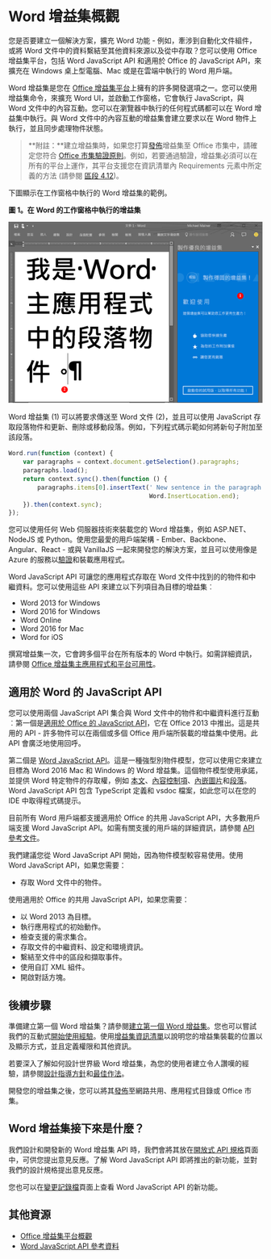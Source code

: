 
# <a name="word-add-ins-overview"></a>Word 增益集概觀

您是否要建立一個解決方案，擴充 Word 功能 - 例如，牽涉到自動化文件組件，或將 Word 文件中的資料繫結至其他資料來源以及從中存取？您可以使用 Office 增益集平台，包括 Word JavaScript API 和適用於 Office 的 JavaScript API，來擴充在 Windows 桌上型電腦、Mac 或是在雲端中執行的 Word 用戶端。

Word 增益集是您在 [Office 增益集平台](../overview/office-add-ins.md)上擁有的許多開發選項之一。您可以使用增益集命令，來擴充 Word UI，並啟動工作窗格，它會執行 JavaScript，與 Word 文件中的內容互動。您可以在瀏覽器中執行的任何程式碼都可以在 Word 增益集中執行。與 Word 文件中的內容互動的增益集會建立要求以在 Word 物件上執行，並且同步處理物件狀態。 

>**附註：**建立增益集時，如果您打算[發佈](../publish/publish.md)增益集至 Office 市集中，請確定您符合 [Office 市集驗證原則](https://msdn.microsoft.com/en-us/library/jj220035.aspx)。例如，若要通過驗證，增益集必須可以在所有的平台上運作，其平台支援您在資訊清單內 Requirements 元素中所定義的方法 (請參閱 [區段 4.12](https://msdn.microsoft.com/en-us/library/jj220035.aspx#Anchor_3))。

下圖顯示在工作窗格中執行的 Word 增益集的範例。

**圖 1。在 Word 的工作窗格中執行的增益集**

![在 Word 的工作窗格中執行的增益集](../../images/WordAddinShowHostClient.png)

Word 增益集 (1) 可以將要求傳送至 Word 文件 (2)，並且可以使用 JavaScript 存取段落物件和更新、刪除或移動段落。例如，下列程式碼示範如何將新句子附加至該段落。

```js
Word.run(function (context) {
    var paragraphs = context.document.getSelection().paragraphs;
    paragraphs.load();
    return context.sync().then(function () {
        paragraphs.items[0].insertText(' New sentence in the paragraph.',
                                       Word.InsertLocation.end);
    }).then(context.sync);
});

```

您可以使用任何 Web 伺服器技術來裝載您的 Word 增益集，例如 ASP.NET、NodeJS 或 Python。使用您最愛的用戶端架構 - Ember、Backbone、Angular、React - 或與 VanillaJS 一起來開發您的解決方案，並且可以使用像是 Azure 的服務以[驗證](../develop/use-the-oauth-authorization-framework-in-an-office-add-in.md)和裝載應用程式。

Word JavaScript API 可讓您的應用程式存取在 Word 文件中找到的的物件和中繼資料。您可以使用這些 API 來建立以下列項目為目標的增益集︰

* Word 2013 for Windows
* Word 2016 for Windows
* Word Online
* Word 2016 for Mac
* Word for iOS

撰寫增益集一次，它會跨多個平台在所有版本的 Word 中執行。如需詳細資訊，請參閱 [Office 增益集主應用程式和平台可用性](https://dev.office.com/add-in-availability)。

## <a name="javascript-apis-for-word"></a>適用於 Word 的 JavaScript API

您可以使用兩個 JavaScript API 集合與 Word 文件中的物件和中繼資料進行互動︰第一個是[適用於 Office 的 JavaScript API](https://dev.office.com/reference/add-ins/javascript-api-for-office?product=word)，它在 Office 2013 中推出。這是共用的 API - 許多物件可以在兩個或多個 Office 用戶端所裝載的增益集中使用。此 API 會廣泛地使用回呼。 

第二個是 [Word JavaScript API](../../reference/word/word-add-ins-reference-overview.md)。這是一種強型別物件模型，您可以使用它來建立目標為 Word 2016 Mac 和 Windows 的 Word 增益集。這個物件模型使用承諾，並提供 Word 特定物件的存取權，例如 [本文](../../reference/word/body.md)、[內容控制項](../../reference/word/contentcontrol.md)、[內嵌圖片](../../reference/word/inlinepicture.md)和[段落](../../reference/word/paragraph.md)。Word JavaScript API 包含 TypeScript 定義和 vsdoc 檔案，如此您可以在您的 IDE 中取得程式碼提示。

目前所有 Word 用戶端都支援適用於 Office 的共用 JavaScript API，大多數用戶端支援 Word JavaScript API。如需有關支援的用戶端的詳細資訊，請參閱 [API 參考文件](https://dev.office.com/reference/add-ins/javascript-api-for-office?product=word)。

我們建議您從 Word JavaScript API 開始，因為物件模型較容易使用。使用 Word JavaScript API，如果您需要：

* 存取 Word 文件中的物件。

使用適用於 Office 的共用 JavaScript API，如果您需要：

* 以 Word 2013 為目標。
* 執行應用程式的初始動作。
* 檢查支援的需求集合。
* 存取文件的中繼資料、設定和環境資訊。
* 繫結至文件中的區段和擷取事件。
* 使用自訂 XML 組件。
* 開啟對話方塊。

## <a name="next-steps"></a>後續步驟

準備建立第一個 Word 增益集？請參閱[建立第一個 Word 增益集](word-add-ins.md)。您也可以嘗試我們的互動式[開始使用經驗](http://dev.office.com/getting-started/addins?product=Word)。使用[增益集資訊清單](../overview/add-in-manifests.md)以說明您的增益集裝載的位置以及顯示方式，並且定義權限和其他資訊。

若要深入了解如何設計世界級 Word 增益集，為您的使用者建立令人讚嘆的經驗，請參閱[設計指導方針](../design/add-in-design.md)和[最佳作法](../design/add-in-development-best-practices.md)。

開發您的增益集之後，您可以將其[發佈](../publish/publish.md)至網路共用、應用程式目錄或 Office 市集。

## <a name="whats-coming-up-for-word-add-ins"></a>Word 增益集接下來是什麼？

我們設計和開發新的 Word 增益集 API 時，我們會將其放在[開放式 API 規格](../../reference/openspec.md)頁面中，可供您提出意見反應。了解 Word JavaScript API 即將推出的新功能，並對我們的設計規格提出意見反應。

您也可以在[變更記錄檔](http://dev.office.com/changelog)頁面上查看 Word JavaScript API 的新功能。

## <a name="additional-resources"></a>其他資源

* [Office 增益集平台概觀](../overview/office-add-ins.md)
* [Word JavaScript API 參考資料](../../reference/word/word-add-ins-reference-overview.md)

